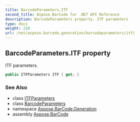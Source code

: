```yaml
---
title: BarcodeParameters.ITF
second_title: Aspose.BarCode for .NET API Reference
description: BarcodeParameters property. ITF parameters
type: docs
weight: 210
url: /net/aspose.barcode.generation/barcodeparameters/itf/
---
```

## BarcodeParameters.ITF property

ITF parameters.

```csharp
public ITFParameters ITF { get; }
```

### See Also

* class [ITFParameters](../../itfparameters/)
* class [BarcodeParameters](../)
* namespace [Aspose.BarCode.Generation](../../barcodeparameters/)
* assembly [Aspose.BarCode](../../../)


